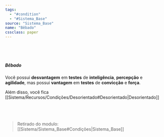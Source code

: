 ```yaml
---
tags:
  - "#condition"
  - "#Sistema_Base"
source: "Sistema_Base"
name: "Bêbado"
cssclass: paper
---
```

#
<br/>

##### Bêbado
 Você possui **desvantagem** em **testes** de **inteligência**, **percepção** e **agilidade**, mas possui **vantagem** em **testes** de **convicção** e **força**. 

Além disso, você fica [[Sistema/Recursos/Condições/Desorientado#Desorientado|Desorientado]] 

<br/>

#


> Retirado do modulo: [[Sistema/Sistema_Base#Condições|Sistema_Base]]


